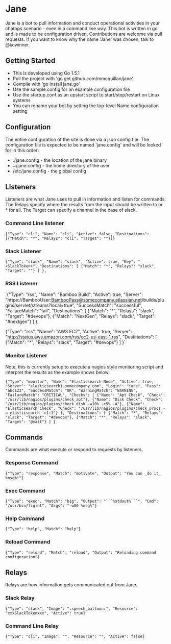 # Jane

Jane is a bot to pull information and conduct operational activities in your chatops scenario - even in a command line way. This bot is written in go and is made to be configuration driven. Contributions are welcome via pull requests. If you want to know why the name 'Jane' was chosen, talk to @kcwinner.



## Getting Started
* This is developed using Go 1.5.1
* Pull the project with 'go get github.com/mmcquillan/jane'
* Compile with 'go install jane.go'
* Use the sample.config for an example configuration file
* Use the startup.conf as an upstart script to start/stop/restart on Linux systems
* You can rename your bot by setting the top-level Name configuration setting



## Configuration
The entire configuration of the site is done via a json config file. The configuration file is expected to be named 'jane.config' and will be looked for in this order:
* ./jane.config - the location of the jane binary
* ~/jane.config - the home directory of the user
* /etc/jane.config - the global config



## Listeners
Listeners are what Jane uses to pull in information and listen for commands. The Relays specify where the results from the input should be written to or * for all. The Target can specify a channel in the case of slack.

### Command Line listener
`{"Type": "cli", "Name": "cli", "Active": false,
 "Destinations": [{"Match": "*", "Relays": "cli", "Target": ""}]}`

### Slack Listener
`{"Type": "slack", "Name": "slack", "Active": true,
    "Key": "<SlackToken>",
    "Destinations": [
      {"Match": "*", "Relays": "slack", "Target": ""}
    ]
  },`

### RSS Listener
`{"Type": "rss", "Name": "Bamboo Build", "Active": true,
    "Server": "https://BambooUser:BambooPass@somecompany.atlassian.net/builds/plugins/servlet/streams?local=true",
    "SuccessMatch": "successful", "FailureMatch": "fail",
    "Destinations": [
      {"Match": "*", "Relays": "slack", "Target": "#devops"},
      {"Match": "NextGen", "Relays": "slack", "Target": "#nextgen"}
    ]
  },

  {"Type": "rss", "Name": "AWS EC2", "Active": true,
    "Server": "http://status.aws.amazon.com/rss/ec2-us-east-1.rss",
    "Destinations": [
      {"Match": "*", "Relays": "slack", "Target": "#devops"}
    ]
  }`

### Monitor Listener
Note, this is currently setup to execute a nagios style monitoring script and interpret the results as the example shows below.

`{"Type": "monitor", "Name": "Elasticsearch Node", "Active": true,
    "Server": "elasticsearch1.somecompany.com", "Login": "jane", "Pass": "abc123",
    "SuccessMatch": "OK", "WarningMatch": "WARNING", "FailureMatch": "CRITICAL",
    "Checks": [
      {"Name": "Apt Check", "Check": "/usr/lib/nagios/plugins/check_apt"},
      {"Name": "Disk Check", "Check": "/usr/lib/nagios/plugins/check_disk -w10% -c5% -A"},
      {"Name": "Elasticsearch Check", "Check": "/usr/lib/nagios/plugins/check_procs -a elasticsearch -c1:1"}
    ],
    "Destinations": [
      {"Match": "*", "Relays": "slack", "Target": "#devops"},
      {"Match": "*", "Relays": "slack", "Target": "@matt"}
    ]
  }`



## Commands
Commands are what execute or respond to requests by listeners.

### Response Command
`{"Type": "response", "Match": "motivate", "Output": "You can _do it_ %msg%!"}`

### Exec Command
`{"Type": "exec", "Match": "big", "Output": "```%stdout%```", "Cmd": "/usr/bin/figlet", "Args": "-w80 %msg%"}`

### Help Command
`{"Type": "help", "Match": "help"}`

### Reload Command
`{"Type": "reload", "Match": "reload", "Output": "Reloading command configuration"}`



## Relays
Relays are how information gets communicated out from Jane.

### Slack Relay
`{"Type": "slack", "Image": ":speech_balloon:", "Resource": "xxxSlackTokenxxx", "Active": true}`

### Command Line Relay
`{"Type": "cli", "Image": "", "Resource": "", "Active": false}`

